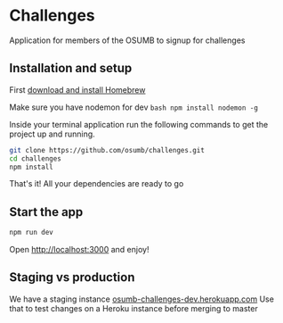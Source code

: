 # Challenges

Application for members of the OSUMB to signup for challenges

## Installation and setup
First [download and install Homebrew](http://brew.sh/)

Make sure you have nodemon for dev ```bash npm install nodemon -g```

Inside your terminal application run the following commands to get the project up and running.

```bash
git clone https://github.com/osumb/challenges.git
cd challenges
npm install
```

That's it! All your dependencies are ready to go

## Start the app
```bash
npm run dev
```

Open [http://localhost:3000](http://localhost:3000) and enjoy!

## Staging vs production
We have a staging instance [osumb-challenges-dev.herokuapp.com](https://osumb-challenges-dev.herokuapp.com/)
Use that to test changes on a Heroku instance before merging to master
